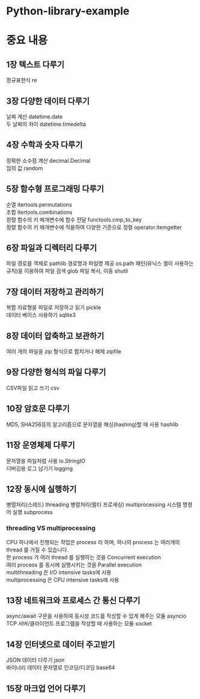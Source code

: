 # Python-library-example  



# 중요 내용  

## 1장 텍스트 다루기  

정규표현식 re  


## 3장 다양한 데이터 다루기  

날짜 계산 datetime.date  
두 날짜의 차이 datetime.timedelta  


## 4장 수학과 숫자 다루기  

정확한 소수점 계산 decimal.Decimal  
임의 값 random  


## 5장 함수형 프로그래밍 다루기  

순열 itertools.permutations  
조합 itertools.combinations  
정렬 함수의 키 매개변수에 함수 전달 functools.cmp_to_key  
정렬 함수의 키 매개변수에 적용하여 다양한 기준으로 정렬 operator.itemgetter  


## 6장 파일과 디렉터리 다루기  

파일 경로를 객체로 pathlib
경로명과 파일명 제공 os.path
패턴(유닉스 셸이 사용하는 규칙)을 이용하여 파일 검색 glob
파일 복사, 이동 shutil


## 7장 데이터 저장하고 관리하기   

복합 자료형을 파일로 저장하고 읽기 pickle   
데이터 베이스 사용하기 sqlite3  


## 8장 데이터 압축하고 보관하기  

여러 개의 파일을 zip 형식으로 합치거나 해제 zipfile  


## 9장 다양한 형식의 파일 다루기  

CSV파일 읽고 쓰기 csv  


## 10장 암호문 다루기  

MD5, SHA256등의 알고리즘으로 문자열을 해싱(hashing)할 때 사용 hashlib  


## 11장 운영체제 다루기

문자열을 파일처럼 사용 io.StringIO  
디버깅용 로그 남기기 logging  


## 12장 동시에 실행하기 

병렬처리(스레드) threading
병렬처리(멀티 프로세싱) multiprocessing
시스템 명령어 실행 subprocess

###  threading VS multiprocessing  

CPU 하나에서 진행되는 작업은 process 라 하며, 하나의 process 는 여러개의 thread 를 가질 수 있습니다.  
한 process 가 여러 thread 를 실행하는 것을 Concurrent execution  
여러 process 를 동시에 실행시키는 것을 Parallel execution  
 multithreading 은 I/O intensive tasks에 사용  
 multiprocessing 은 CPU intensive tasks에 사용  

 
 
 ## 13장 네트워크와 프로세스 간 통신 다루기  
 
 async/await 구문을 사용하여 동시성 코드를 작성할 수 있게 해주는 모듈 asyncio  
 TCP 서버/클라이언트 프로그램을 작성할 때 사용하는 모듈 socket  


## 14장 인터넷으로 데이터 주고받기  
  
JSON 데이터 다루기 json  
바이너리 데이터 문자열로 인코딩/디코딩 base64  


## 15장 마크업 언어 다루기

